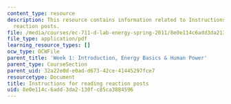 ```yaml
---
content_type: resource
description: This resource contains information related to Instructions for reading
  reaction posts.
file: /media/courses/ec-711-d-lab-energy-spring-2011/8e0e114c6add3da2130fc85ca3884596_MITEC_711S11_read_react.pdf
file_type: application/pdf
learning_resource_types: []
ocw_type: OCWFile
parent_title: 'Week 1: Introduction, Energy Basics & Human Power'
parent_type: CourseSection
parent_uid: 32a22e0d-e0ad-d673-42ce-41445297fce7
resourcetype: Document
title: Instructions for reading reaction posts
uid: 8e0e114c-6add-3da2-130f-c85ca3884596
---
```

